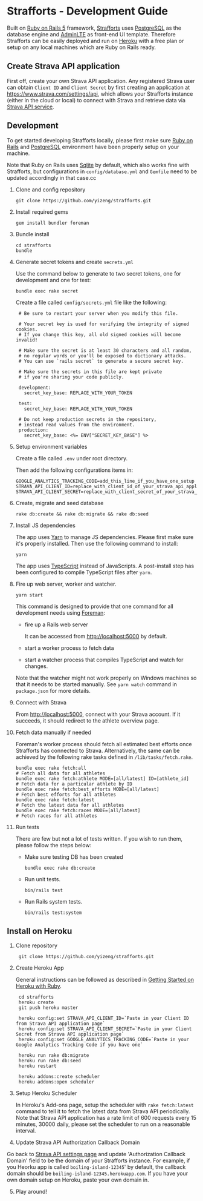 # Strafforts - Development Guide

Built on [Ruby on Rails 5][Ruby on Rails] framework,
[Strafforts][Strafforts] uses [PostgreSQL][PostgreSQL] as the database engine and [AdminLTE][AdminLTE] as front-end UI template.
Therefore Strafforts can be easily deployed and run on [Heroku][Heroku]
with a free plan or setup on any local machines which are Ruby on Rails ready.

## Create Strava API application

First off, create your own Strava API application.
Any registered Strava user can obtain `Client ID` and `Client Secret`
by first creating an application at https://www.strava.com/settings/api,
which allows your Strafforts instance (either in the cloud or local) to connect with Strava
and retrieve data via [Strava API service][Strava API].

## Development

To get started developing Strafforts locally,
please first make sure [Ruby on Rails][Ruby on Rails]
and [PostgreSQL][PostgreSQL] environment have been properly setup on your machine.

Note that Ruby on Rails uses [Sqlite][Sqlite] by default, which also works fine with Strafforts,
but configurations in `config/database.yml` and `Gemfile` need to be updated accordingly in that case.cc

1. Clone and config repository

       git clone https://github.com/yizeng/strafforts.git

2. Install required gems

       gem install bundler foreman

3. Bundle install

       cd strafforts
       bundle

4. Generate secret tokens and create `secrets.yml`

    Use the command below to generate to two secret tokens, one for development and one for test:

       bundle exec rake secret

    Create a file called `config/secrets.yml` file like the following:

        # Be sure to restart your server when you modify this file.

        # Your secret key is used for verifying the integrity of signed cookies.
        # If you change this key, all old signed cookies will become invalid!

        # Make sure the secret is at least 30 characters and all random,
        # no regular words or you'll be exposed to dictionary attacks.
        # You can use `rails secret` to generate a secure secret key.

        # Make sure the secrets in this file are kept private
        # if you're sharing your code publicly.

        development:
          secret_key_base: REPLACE_WITH_YOUR_TOKEN

        test:
          secret_key_base: REPLACE_WITH_YOUR_TOKEN

        # Do not keep production secrets in the repository,
        # instead read values from the environment.
        production:
          secret_key_base: <%= ENV["SECRET_KEY_BASE"] %>

5. Setup environment variables

    Create a file called `.env` under root directory.

    Then add the following configurations items in:

       GOOGLE_ANALYTICS_TRACKING_CODE=add_this_line_if_you_have_one_setup
       STRAVA_API_CLIENT_ID=replace_with_client_id_of_your_strava_api_application
       STRAVA_API_CLIENT_SECRET=replace_with_client_secret_of_your_strava_api_application

6. Create, migrate and seed database

       rake db:create && rake db:migrate && rake db:seed

7. Install JS dependencies

    The app uses [Yarn][Yarn] to manage JS dependencies. Please first make sure it's properly installed. Then use the following command to install:

       yarn

    The app uses [TypeScript][TypeScript] instead of JavaScripts. A post-install step has been configured to compile TypeScript files after `yarn`.

8. Fire up web server, worker and watcher.

       yarn start

      This command is designed to provide that one command for all development needs using [Foreman][Foreman]:
      - fire up a Rails web server

        It can be accessed from <http://localhost:5000> by default.
      - start a worker process to fetch data
      - start a watcher process that compiles TypeScript and watch for changes.

      Note that the watcher might not work properly on Windows machines so that it needs to be started manually. See `yarn watch` command in `package.json` for more details.

9. Connect with Strava

      From <http://localhost:5000>, connect with your Strava account.
      If it succeeds, it should redirect to the athlete overview page.

10. Fetch data manually if needed

    Foreman's worker process should fetch all estimated best efforts once Strafforts has connected to Strava. Alternatively, the same can be achieved by the following rake tasks defined in `/lib/tasks/fetch.rake`.

        bundle exec rake fetch:all                                            # Fetch all data for all athletes
        bundle exec rake fetch:athlete MODE=[all/latest] ID=[athlete_id]      # Fetch data for a particular athlete by ID
        bundle exec rake fetch:best_efforts MODE=[all/latest]                 # Fetch best efforts for all athletes
        bundle exec rake fetch:latest                                         # Fetch the latest data for all athletes
        bundle exec rake fetch:races MODE=[all/latest]                        # Fetch races for all athletes

11. Run tests

      There are few but not a lot of tests written. If you wish to run them, please follow the steps below:

      - Make sure testing DB has been created

            bundle exec rake db:create

      - Run unit tests.

            bin/rails test

      - Run Rails system tests.

            bin/rails test:system

## Install on Heroku

1. Clone repository

        git clone https://github.com/yizeng/strafforts.git

2. Create Heroku App

    General instructions can be followed as described in [Getting Started on Heroku with Ruby](https://devcenter.heroku.com/articles/getting-started-with-ruby#introduction).

        cd strafforts
        heroku create
        git push heroku master

        heroku config:set STRAVA_API_CLIENT_ID=`Paste in your Client ID from Strava API application page`
        heroku config:set STRAVA_API_CLIENT_SECRET=`Paste in your Client Secret from Strava API application page`
        heroku config:set GOOGLE_ANALYTICS_TRACKING_CODE=`Paste in your Google Analytics Tracking Code if you have one`

        heroku run rake db:migrate
        heroku run rake db:seed
        heroku restart

        heroku addons:create scheduler
        heroku addons:open scheduler

3. Setup Heroku Scheduler

    In Heroku's Add-ons page, setup the scheduler with `rake fetch:latest` command
    to tell it to fetch the latest data from Strava API periodically.
    Note that Strava API application has a rate limit of 600 requests every 15 minutes, 30000 daily,
    please set the scheduler to run on a reasonable interval.

4. Update Strava API Authorization Callback Domain

  Go back to [Strava API settings page][Strava API settings page]
  and update 'Authorization Callback Domain' field to be the domain of your Strafforts instance.
  For example, if you Heorku app is called `boiling-island-12345`' by default,
  the callback domain should be `boiling-island-12345.herokuapp.com`.
  If you have your own domain setup on Heroku, paste your own domain in.

5. Play around!

[Strava API]: https://strava.github.io/api/
[Strava API settings page]: https://www.strava.com/settings/api
[estimated best efforts]: https://support.strava.com/hc/en-us/articles/216917127-Estimated-Best-Efforts-for-Running
[Strafforts]: http:/www.strafforts.com
[strava-best-efforts]: https://github.com/yizeng/strava-best-efforts
[yizeng.me]: http://yizeng.me
[License]: https://raw.github.com/yizeng/strafforts/master/LICENSE
[Ruby on Rails]: http://rubyonrails.org/
[PostgreSQL]: https://www.postgresql.org/
[AdminLTE]: https://github.com/almasaeed2010/AdminLTE
[Sqlite]: https://sqlite.org/
[Heroku]: https://www.heroku.com/
[Foreman]: https://github.com/ddollar/foreman
[Yarn]: https://yarnpkg.com/en/
[TypeScript]: https://www.typescriptlang.org/